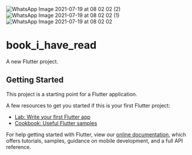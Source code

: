 ![WhatsApp Image 2021-07-19 at 08 02 02 (2)](https://user-images.githubusercontent.com/27766375/126143583-11e23ba1-be30-49b1-9708-a51ac05d3751.jpeg)
![WhatsApp Image 2021-07-19 at 08 02 02 (1)](https://user-images.githubusercontent.com/27766375/126143585-762ac8ef-6634-4963-8be8-4dd41cc0438d.jpeg)
![WhatsApp Image 2021-07-19 at 08 02 02](https://user-images.githubusercontent.com/27766375/126143592-edd206a3-a1b2-4880-9186-788d908c41b8.jpeg)
# book_i_have_read

A new Flutter project.

## Getting Started

This project is a starting point for a Flutter application.

A few resources to get you started if this is your first Flutter project:

- [Lab: Write your first Flutter app](https://flutter.dev/docs/get-started/codelab)
- [Cookbook: Useful Flutter samples](https://flutter.dev/docs/cookbook)

For help getting started with Flutter, view our
[online documentation](https://flutter.dev/docs), which offers tutorials,
samples, guidance on mobile development, and a full API reference.
